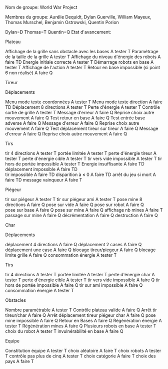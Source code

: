 Nom de groupe: World War Project

Membres du groupe: Aurélie Dequidt, Dylan Guerville, William Mayeux, Thomas Murschel, Benjamin Ostrowski, Quentin Porion


Dylan=D Thomas=T Quentin=Q
Etat d'avancement:

Plateau

Affichage de la grille sans obstacle avec les bases                                       A tester T
Paramétrage de la taille de la grille                                                     A tester T
Affichage du niveau d'énergie des robots                                                  A faire TD
Energie initiale correcte                                                                 A tester T
Démarrage robots en base                                                                  A tester T
Affichage de l'action                                                                     A tester T
Retour en base impossible (si point 6 non réalisé)                                        A faire Q

Tireur

Déplacements

Menu mode texte coordonnées                                                               A tester T
Menu mode texte direction                                                                 A faire TD
Déplacement 8 directions                                                                  A tester T
Perte d'énergie                                                                           A tester T
Contrôle sortie de grille                                                                 A tester T
Message d'erreur                                                                          A faire Q
Reprise choix autre mouvement                                                             A faire Q
Test retour en base                                                                       A faire Q
Test entrée base adverse                                                                  A faire Q
Message d'erreur                                                                          A faire Q
Reprise choix autre mouvement                                                             A faire Q
Test déplacement tireur sur tireur                                                        A faire Q
Message d'erreur                                                                          A faire Q
Reprise choix autre mouvement                                                             A faire Q

Tirs

tir 4 directions                                                                          A tester T
portée limitée                                                                            A tester T
perte d'énergie tireur                                                                    A tester T
perte d'énergie cible                                                                     A tester T
tir vers vide impossible                                                                  A tester T
tir hors de portée impossible                                                             A tester T
Energie insuffisante                                                                      A faire TD
déplacement impossible                                                                    A faire TD  
tir impossible                                                                            A faire TD
disparition à ≤ 0                                                                         A faire TD
arrêt du jeu si mort                                                                      A faire TD
message vainqueur                                                                         A faire T

Piégeur

tir sur piégeur                                                                           A tester T
tir sur piégeur ami                                                                       A tester T
pose mine 8 directions                                                                    A faire Q
pose sur vide                                                                             A faire Q
pose sur robot                                                                            A faire Q  
pose sur base                                                                             A faire Q
pose sur mine                                                                             A faire Q
affichage nb mines                                                                        A faire T
passage sur mine                                                                          A faire Q
décrémentation                                                                            A faire Q
destruction                                                                               A faire Q

Char

Déplacements

déplacement 4 directions                                                                  A faire Q
déplacement 2 cases                                                                       A faire Q
déplacement une case                                                                      A faire Q
blocage tireur/piegeur                                                                    A faire Q
blocage limite grille                                                                     A faire Q
consommation énergie                                                                      A tester T

Tirs

tir 4 directions                                                                          A tester T
portée limitée                                                                            A tester T
perte d'énergie char                                                                      A tester T
perte d'énergie cible                                                                     A tester T
tir vers vide impossible                                                                  A faire Q
tir hors de portée impossible                                                             A faire Q
tir sur ami impossible                                                                    A faire Q
consommation énergie                                                                      A tester T

Obstacles

Nombre paramétrable                                                                       A tester T
Contrôle plateau valide                                                                   A faire Q
Arrêt tir tireur/char                                                                     A faire Q
Arrêt déplacement tireur piégeur char                                                     A faire Q
pose mine impossible                                                                      A faire Q
Retour en Bases                                                                           A faire Q
Régénération énergie                                                                      A tester T
Régénération mines                                                                        A faire Q
Plusieurs robots en base                                                                  A tester T
choix du robot                                                                            A tester T
invulnérabilité en base                                                                   A faire Q

Equipe

Constitution équipe                                                                       A tester T
choix aléatoire                                                                           A faire T
choix robots                                                                              A tester T
contrôle pas plus de cinq                                                                 A tester T
choix catégorie                                                                           A faire T
choix des pays                                                                            A faire T







